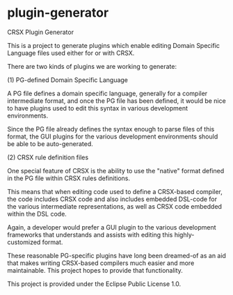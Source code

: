 # plugin-generator
CRSX Plugin Generator

This is a project to generate plugins which enable editing
Domain Specific Language files used either for or with CRSX.

There are two kinds of plugins we are working to generate:

(1) PG-defined Domain Specific Language

A PG file defines a domain specific language, generally for a compiler
intermediate format, and once the PG file has been defined, it would
be nice to have plugins used to edit this syntax in various
development environments.

Since the PG file already defines the syntax enough to parse files of
this format, the GUI plugins for the various development environments
should be able to be auto-generated.

(2) CRSX rule definition files

One special feature of CRSX is the ability to use the "native" format
defined in the PG file within CRSX rules definitions.

This means that when editing code used to define a CRSX-based
compiler, the code includes CRSX code and also includes embedded
DSL-code for the various intermediate representations, as well as CRSX
code embedded within the DSL code.

Again, a developer would prefer a GUI plugin to the various
development frameworks that understands and assists with editing this
highly-customized format.

These reasonable PG-specific plugins have long been dreamed-of as an
aid that makes writing CRSX-based compilers much easier and more
maintainable.  This project hopes to provide that functionality.

This project is provided under the Eclipse Public License 1.0.
